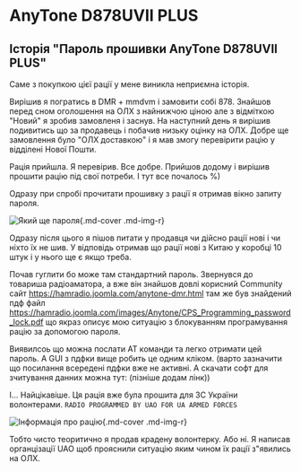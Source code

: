 # AnyTone D878UVII PLUS

## Історія "Пароль прошивки AnyTone D878UVII PLUS"

Саме з покупкою цієї рації у мене виникла неприємна історія.

Вирішив я погратись в DMR + mmdvm і замовити собі 878. Знайшов перед сном оголошення на ОЛХ з найнижчою ціною але з відміткою "Новий" я зробив замовленя і заснув.  На наступний день я вирішив подивитись що за продавець і побачив низьку оцінку на ОЛХ. Добре ще замовлення було "ОЛХ доставкою" і я мав змогу перевірити рацію у відділені Нової Пошти. 

Рація прийшла. Я перевірив. Все добре. Прийшов додому і вирішив прошити рацію під свої потреби. І тут все почалось %)

Одразу при спробі прочитати прошивку з рації я отримав вікно запиту пароля. 

![Який ще пароля](https://i.imgur.com/0MBAArR.png){.md-cover .md-img-r}

Одразу після цього я пішов питати у продавця чи дійсно рації нові і чи ніхто їх не шив. У відповідь отримав що рації нові з Китаю у коробці 10 штук і у нього ще є якщо треба.

Почав гуглити бо може там стандартний пароль. Звернувся до товариша радіоаматора, а вже він знайшов довлі корисний Community сайт https://hamradio.joomla.com/anytone-dmr.html там же був знайдений пдф файл https://hamradio.joomla.com/images/Anytone/CPS_Programming_password_lock.pdf що якраз описує мою ситуацію з блокуванням програмування рацію за допомогою пароля. 

Виявилсоь що можна послати АТ команди та легко отримати цей пароль. А GUI з пдфки вище робить це одним кліком. (варто зазначити що посилання всередені пдфки вже не активні. А скачати софт для зчитування данних можна тут: (пізніше додам лінк))

І... Найцікавіше. Ця рація вже була прошита для ЗС України волонтерами. `RADIO PROGRAMMED BY UAO FOR UA ARMED FORCES`

![Інформація про рацію](https://i.imgur.com/h5tPDLY.png){.md-cover .md-img-r}

Тобто чисто теоритично я продав крадену волонтерку. Або ні. Я написав органцізації UAO щоб прояснили ситуацію яким чином їх рації з"явились на ОЛХ.